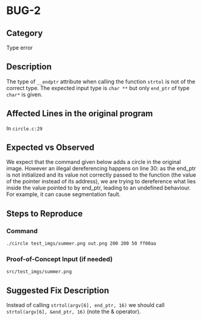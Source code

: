 # BUG-2

## Category

Type error

## Description

The type of `__endptr` attribute when calling the function `strtol` is not of the correct type. The expected input type
is `char **` but only `end_ptr` of type `char*` is given.

## Affected Lines in the original program

In `circle.c:29`

## Expected vs Observed

We expect that the command given below adds a circle in the original image. However an illegal dereferencing happens on
line 30: as the end_ptr is not initialized and its value not correctly passed to the function (the value of the pointer
instead of its address), we are trying to dereference what lies inside the value pointed to by end_ptr, leading to an
undefined behaviour. For example, it can cause segmentation fault.

## Steps to Reproduce

### Command

```bash
./circle test_imgs/summer.png out.png 200 200 50 ff00aa
```

### Proof-of-Concept Input (if needed)

`src/test_imgs/summer.png`

## Suggested Fix Description

Instead of calling `strtol(argv[6], end_ptr, 16)` we should call `strtol(argv[6], &end_ptr, 16)` (note the & operator).

